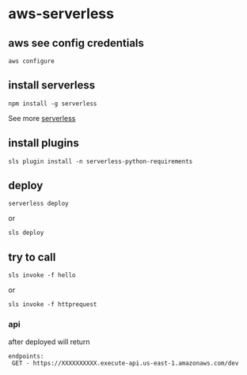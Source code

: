 # aws-serverless

## aws see config credentials

```
aws configure
```

## install serverless

```
npm install -g serverless
```

See more [serverless](https://www.npmjs.com/package/serverless) 


## install plugins

```
sls plugin install -n serverless-python-requirements
```

## deploy

```
serverless deploy
```

or

```
sls deploy
```

## try to call

```
sls invoke -f hello
```

or

```
sls invoke -f httprequest
```

### api

after deployed will return

```
endpoints:
 GET - https://XXXXXXXXXX.execute-api.us-east-1.amazonaws.com/dev
```


